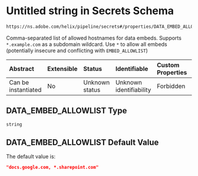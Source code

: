 # Untitled string in Secrets Schema

```txt
https://ns.adobe.com/helix/pipeline/secrets#/properties/DATA_EMBED_ALLOWLIST
```

Comma-separated list of allowed hostnames for data embeds. Supports `*.example.com` as a subdomain wildcard. Use `*` to allow all embeds (potentially insecure and conflicting with `EMBED_ALLOWLIST`)

| Abstract            | Extensible | Status         | Identifiable            | Custom Properties | Additional Properties | Access Restrictions | Defined In                                                          |
| :------------------ | :--------- | :------------- | :---------------------- | :---------------- | :-------------------- | :------------------ | :------------------------------------------------------------------ |
| Can be instantiated | No         | Unknown status | Unknown identifiability | Forbidden         | Allowed               | none                | [secrets.schema.json\*](secrets.schema.json "open original schema") |

## DATA\_EMBED\_ALLOWLIST Type

`string`

## DATA\_EMBED\_ALLOWLIST Default Value

The default value is:

```json
"docs.google.com, *.sharepoint.com"
```
